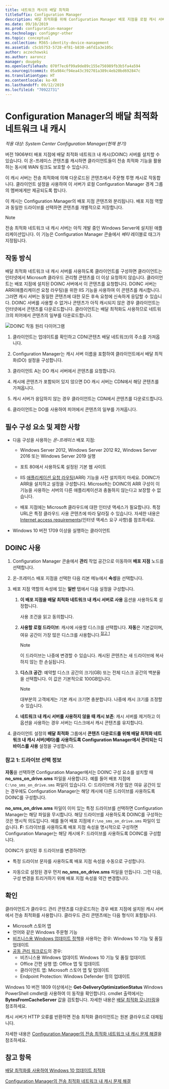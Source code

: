 ```yaml
---
title: 네트워크 캐시의 배달 최적화
titleSuffix: Configuration Manager
description: 배달 최적화를 위해 Configuration Manager 배포 지점을 로컬 캐시 서버로 사용
ms.date: 09/10/2019
ms.prod: configuration-manager
ms.technology: configmgr-other
ms.topic: conceptual
ms.collection: M365-identity-device-management
ms.assetid: c5cb5753-5728-4f81-b830-a6fd1a3e105c
author: aczechowski
ms.author: aaroncz
manager: dougeby
ms.openlocfilehash: 070f7ec6f99a9de89c155e756989fb3b5fa4a594
ms.sourcegitcommit: 05a984cf94ea43c392701a389c4eb20bd692847c
ms.translationtype: HT
ms.contentlocale: ko-KR
ms.lasthandoff: 09/12/2019
ms.locfileid: "70922731"
---
```

# <a name="delivery-optimization-in-network-cache-in-configuration-manager"></a>Configuration Manager의 배달 최적화 네트워크 내 캐시

*적용 대상: System Center Configuration Manager(현재 분기)*

<!--3555764-->

버전 1906부터 배포 지점에 배달 최적화 네트워크 내 캐시(DOINC) 서버를 설치할 수 있습니다. 이 온-프레미스 콘텐츠를 캐시하면 클라이언트들이 전송 최적화 기능을 활용하는 동시에 WAN 링크도 보호할 수 있습니다.

이 캐시 서버는 전송 최적화에 의해 다운로드된 콘텐츠에서 주문형 투명 캐시로 작동합니다. 클라이언트 설정을 사용하여 이 서버가 로컬 Configuration Manager 경계 그룹의 멤버에게만 제공되도록 합니다.

이 캐시는 Configuration Manager의 배포 지점 콘텐츠와 분리됩니다. 배포 지점 역할과 동일한 드라이브를 선택하면 콘텐츠를 개별적으로 저장합니다.

> [!Note]  
> 전송 최적화 네트워크 내 캐시 서버는 아직 개발 중인 Windows Server에 설치된 애플리케이션입니다. 이 기능은 Configuration Manager 콘솔에서 *베타* 레이블로 태그가 지정됩니다.  


## <a name="how-it-works"></a>작동 방식

배달 최적화 네트워크 내 캐시 서버를 사용하도록 클라이언트를 구성하면 클라이언트는 인터넷에서 Microsoft 클라우드 관리형 콘텐츠를 더 이상 요청하지 않습니다. 클라이언트는 배포 지점에 설치된 DOINC 서버에서 이 콘텐츠를 요청합니다. DOINC 서버는 ARR(애플리케이션 요청 라우팅)을 위한 IIS 기능을 사용하여 이 콘텐츠를 캐시합니다. 그러면 캐시 서버는 동일한 콘텐츠에 대한 모든 후속 요청에 신속하게 응답할 수 있습니다. DOINC 서버를 사용할 수 없거나 콘텐츠가 아직 캐시되지 않은 경우 클라이언트는 인터넷에서 콘텐츠를 다운로드합니다. 클라이언트는 배달 최적화도 사용하므로 네트워크의 피어에서 콘텐츠의 일부를 다운로드합니다.

![DOINC 작동 원리 다이어그램](media/3555764-delivery-optimization-in-network-cache.png)

1. 클라이언트는 업데이트를 확인하고 CDN(콘텐츠 배달 네트워크)의 주소를 가져옵니다.

2. Configuration Manager는 캐시 서버 이름을 포함하여 클라이언트에서 배달 최적화(DO) 설정을 구성합니다.

3. 클라이언트 A는 DO 캐시 서버에서 콘텐츠를 요청합니다.

4. 캐시에 콘텐츠가 포함되어 있지 않으면 DO 캐시 서버는 CDN에서 해당 콘텐츠를 가져옵니다.

5. 캐시 서버가 응답하지 않는 경우 클라이언트는 CDN에서 콘텐츠를 다운로드합니다.

6. 클라이언트는 DO를 사용하여 피어에서 콘텐츠의 일부를 가져옵니다.


## <a name="prerequisites-and-limitations"></a>필수 구성 요소 및 제한 사항

- 다음 구성을 사용하는 *온-프레미스* 배포 지점:

    - Windows Server 2012, Windows Server 2012 R2, Windows Server 2016 또는 Windows Server 2019 실행

    - 포트 80에서 사용하도록 설정된 기본 웹 사이트

    - IIS [애플리케이션 요청 라우팅](https://docs.microsoft.com/iis/extensions/planning-for-arr/application-request-routing-version-2-overview)(ARR) 기능을 사전 설치하지 마세요. DOINC가 ARR을 설치하고 설정을 구성합니다. Microsoft는 DOINC의 ARR 구성이 이 기능을 사용하는 서버의 다른 애플리케이션과 충돌하지 않는다고 보장할 수 없습니다.

    - 배포 지점에는 Microsoft 클라우드에 대한 인터넷 액세스가 필요합니다. 특정 URL은 특정 클라우드 사용 콘텐츠에 따라 달라질 수 있습니다. 자세한 내용은 [Internet access requirements](/sccm/core/plan-design/network/internet-endpoints)(인터넷 액세스 요구 사항)를 참조하세요.

- Windows 10 버전 1709 이상을 실행하는 클라이언트


## <a name="enable-doinc"></a>DOINC 사용

1. Configuration Manager 콘솔에서 **관리** 작업 공간으로 이동하여 **배포 지점** 노드를 선택합니다.

1. 온-프레미스 배포 지점을 선택한 다음 리본 메뉴에서 **속성**을 선택합니다.

1. 배포 지점 역할의 속성에 있는 **일반** 탭에서 다음 설정을 구성합니다.  

    1. **이 배포 지점을 배달 최적화 네트워크 내 캐시 서버로 사용** 옵션을 사용하도록 설정합니다.  

        사용 조건을 읽고 동의합니다.

    2. **사용할 로컬 드라이브**: 캐시에 사용할 디스크를 선택합니다. **자동**은 기본값이며, 여유 공간이 가장 많은 디스크를 사용합니다.<sup>[참고 1](#bkmk_note1)</sup>  

        > [!Note]  
        > 이 드라이브는 나중에 변경할 수 있습니다. 캐시된 콘텐츠는 새 드라이브에 복사하지 않는 한 손실됩니다.

    3. **디스크 공간**: 예약할 디스크 공간의 크기(GB) 또는 전체 디스크 공간의 백분율을 선택합니다. 이 값은 기본적으로 100GB입니다.

        > [!Note]  
        > 대부분의 고객에게는 기본 캐시 크기면 충분합니다. 나중에 캐시 크기를 조정할 수 있습니다.

    4. **네트워크 내 캐시 서버를 사용하지 않을 때 캐시 보존**: 캐시 서버를 제거하고 이 옵션을 사용하는 경우 서버는 디스크에서 캐시 콘텐츠를 유지합니다.  

1. 클라이언트 설정의 **배달 최적화** 그룹에서 **콘텐츠 다운로드를 위해 배달 최적화 네트워크 내 캐시 서버(베타)를 사용하도록 Configuration Manager에서 관리되는 디바이스를 사용** 설정을 구성합니다.  

### <a name="bkmk_note1"></a> 참고 1: 드라이브 선택 정보

**자동**을 선택하면 Configuration Manager에서는 DOINC 구성 요소를 설치할 때 **no_sms_on_drive.sms** 파일을 사용합니다. 예를 들어 배포 지점에 `C:\no_sms_on_drive.sms` 파일이 있습니다. C: 드라이브에 가장 많은 여유 공간이 있는 경우에도 Configuration Manager는 해당 캐시에 다른 드라이브를 사용하도록 DOINC를 구성합니다.

**no_sms_on_drive.sms** 파일이 이미 있는 특정 드라이브를 선택하면 Configuration Manager는 해당 파일을 무시합니다. 해당 드라이브를 사용하도록 DOINC를 구성하는 것은 명시적 의도입니다. 예를 들어 배포 지점에 `F:\no_sms_on_drive.sms` 파일이 있습니다. **F:** 드라이브를 사용하도록 배포 지점 속성을 명시적으로 구성하면 Configuration Manager는 해당 캐시에 F: 드라이브를 사용하도록 DOINC를 구성합니다.

DOINC가 설치된 후 드라이브를 변경하려면:

- 특정 드라이브 문자를 사용하도록 배포 지점 속성을 수동으로 구성합니다.

- 자동으로 설정된 경우 먼저 **no_sms_on_drive.sms** 파일을 만듭니다. 그런 다음, 구성 변경을 트리거하기 위해 배포 지점 속성을 약간 변경합니다.

## <a name="verify"></a>확인

클라이언트가 클라우드 관리 콘텐츠를 다운로드하는 경우 배포 지점에 설치된 캐시 서버에서 전송 최적화를 사용합니다. 클라우드 관리 콘텐츠에는 다음 형식이 포함됩니다.

- Microsoft 스토어 앱
- 언어와 같은 Windows 주문형 기능
- [비즈니스용 Windows 업데이트 정책](/sccm/sum/deploy-use/integrate-windows-update-for-business-windows-10)을 사용하는 경우: Windows 10 기능 및 품질 업데이트
- [공동 관리 워크로드](/sccm/comanage/workloads)의 경우:
    - 비즈니스용 Windows 업데이트 Windows 10 기능 및 품질 업데이트
    - Office 간편 실행 앱: Office 앱 및 업데이트
    - 클라이언트 앱: Microsoft 스토어 앱 및 업데이트
    - Endpoint Protection: Windows Defender 정의 업데이트

Windows 10 버전 1809 이상에서는 **Get-DeliveryOptimizationStatus** Windows PowerShell cmdlet을 사용하여 이 동작을 확인합니다. cmdlet 출력에서는 **BytesFromCacheServer** 값을 검토합니다. 자세한 내용은 [배달 최적화 모니터링](https://docs.microsoft.com/windows/deployment/update/waas-delivery-optimization-setup#monitor-delivery-optimization)을 참조하세요.

캐시 서버가 HTTP 오류를 반환하면 전송 최적화 클라이언트는 원본 클라우드로 대체됩니다.

자세한 내용은 [Configuration Manager의 전송 최적화 네트워크 내 캐시 문제 해결](/sccm/core/servers/deploy/configure/troubleshoot-delivery-optimization-in-network-cache)을 참조하세요.

## <a name="see-also"></a>참고 항목

[배달 최적화를 사용하여 Windows 10 업데이트 최적화](/sccm/sum/deploy-use/optimize-windows-10-update-delivery)

[Configuration Manager의 전송 최적화 네트워크 내 캐시 문제 해결](/sccm/core/servers/deploy/configure/troubleshoot-delivery-optimization-in-network-cache)
